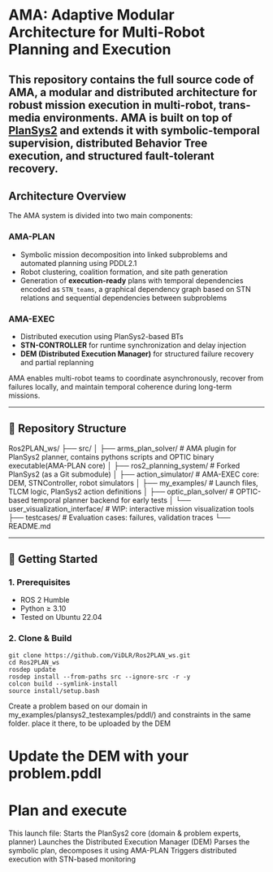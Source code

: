 # AMA: Adaptive Modular Architecture for Multi-Robot Planning and Execution

This repository contains the full source code of **AMA**, a modular and distributed architecture for robust mission execution in multi-robot, trans-media environments. AMA is built on top of [PlanSys2](https://github.com/IntelligentRoboticsLabs/ros2_planning_system) and extends it with symbolic-temporal supervision, distributed Behavior Tree execution, and structured fault-tolerant recovery.
---

## Architecture Overview

The AMA system is divided into two main components:

### AMA-PLAN
- Symbolic mission decomposition into linked subproblems and automated planning using PDDL2.1
- Robot clustering, coalition formation, and site path generation
- Generation of **execution-ready** plans with temporal dependencies encoded as `STN_teams`, a graphical dependency graph based on STN relations and sequential dependencies between subproblems

### AMA-EXEC
- Distributed execution using PlanSys2-based BTs
- **STN-CONTROLLER** for runtime synchronization and delay injection
- **DEM (Distributed Execution Manager)** for structured failure recovery and partial replanning

AMA enables multi-robot teams to coordinate asynchronously, recover from failures locally, and maintain temporal coherence during long-term missions.

---

## 📁 Repository Structure

Ros2PLAN_ws/
├── src/
│ ├── arms_plan_solver/ # AMA plugin for PlanSys2 planner, contains pythons scripts and OPTIC binary executable(AMA-PLAN core)
│ ├── ros2_planning_system/ # Forked PlanSys2 (as a Git submodule)
│ ├── action_simulator/ # AMA-EXEC core: DEM, STNController, robot simulators
│ ├── my_examples/ # Launch files, TLCM logic, PlanSys2 action definitions
│ ├── optic_plan_solver/ # OPTIC-based temporal planner backend for early tests
│ └── user_visualization_interface/ # WIP: interactive mission visualization tools
├── testcases/  # Evaluation cases: failures, validation traces
└── README.md

---

## 🚀 Getting Started

### 1. Prerequisites

- ROS 2 Humble
- Python ≥ 3.10
- Tested on Ubuntu 22.04

### 2. Clone & Build

```
git clone https://github.com/ViDLR/Ros2PLAN_ws.git
cd Ros2PLAN_ws
rosdep update
rosdep install --from-paths src --ignore-src -r -y
colcon build --symlink-install
source install/setup.bash
```
Create a problem based on our domain in my_examples/plansys2_testexamples/pddl/) and constraints in the same folder.
place it there, to be uploaded by the DEM

# Update the DEM with your problem.pddl

# Plan and execute 
This launch file:
  Starts the PlanSys2 core (domain & problem experts, planner)
  Launches the Distributed Execution Manager (DEM)
  Parses the symbolic plan, decomposes it using AMA-PLAN
  Triggers distributed execution with STN-based monitoring
